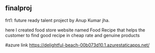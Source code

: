 ## finalproj  

frt1: future ready talent project by Anup Kumar jha.

here I created food store website named Food Recipe that helps the customer to find good recipe in cheap rate and genuine products

#azure link https://delightful-beach-00b073d10.1.azurestaticapps.net/
